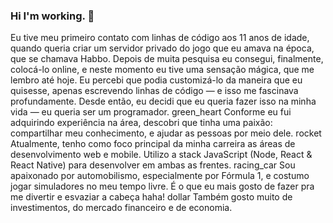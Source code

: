 ### Hi I'm working. 👋

<!--
**Neutro17/Neutro17** is a ✨ _special_ ✨ repository because its `README.md` (this file) appears on your GitHub profile.

Here are some ideas to get you started:

- 🔭 I’m currently working on ...
- 🌱 I’m currently learning ...
- 👯 I’m looking to collaborate on ...
- 🤔 I’m looking for help with ...
- 💬 Ask me about ...
- 📫 How to reach me: ...
- 😄 Pronouns: ...
- ⚡ Fun fact: ...
-->
Eu tive meu primeiro contato com linhas de código aos 11 anos de idade, quando queria criar um servidor privado do jogo que eu amava na época, que se chamava Habbo. Depois de muita pesquisa eu consegui, finalmente, colocá-lo online, e neste momento eu tive uma sensação mágica, que me lembro até hoje. Eu percebi que podia customizá-lo da maneira que eu quisesse, apenas escrevendo linhas de código — e isso me fascinava profundamente. Desde então, eu decidi que eu queria fazer isso na minha vida — eu queria ser um programador.
green_heart   Conforme eu fui adquirindo experiência na área, descobri que tinha uma paixão: compartilhar meu conhecimento, e ajudar as pessoas por meio dele. 
rocket   Atualmente, tenho como foco principal da minha carreira as áreas de desenvolvimento web e mobile. Utilizo a stack JavaScript (Node, React & React Native) para desenvolver em ambas as frentes.
racing_car   Sou apaixonado por automobilismo, especialmente por Fórmula 1, e costumo jogar simuladores no meu tempo livre. É o que eu mais gosto de fazer pra me divertir e esvaziar a cabeça haha!
dollar   Também gosto muito de investimentos, do mercado financeiro e de economia.
